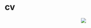 # cv
<p align="center">
  <img src="https://www.iconfinder.com/icons/7744210/social%20media%20user_social%20network_social%20platform_social%20forum_media%20user_icon"/>
</p>
